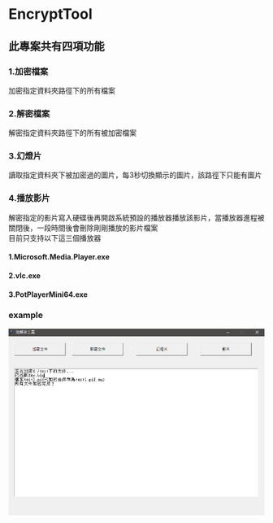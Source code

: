 # EncryptTool
## 此專案共有四項功能
### 1.加密檔案
加密指定資料夾路徑下的所有檔案
### 2.解密檔案
解密指定資料夾路徑下的所有被加密檔案
### 3.幻燈片
讀取指定資料夾下被加密過的圖片，每3秒切換顯示的圖片，該路徑下只能有圖片
### 4.播放影片
解密指定的影片寫入硬碟後再開啟系統預設的播放器播放該影片，當播放器進程被關閉後，一段時間後會刪除剛剛播放的影片檔案  
目前只支持以下這三個播放器  
#### 1.Microsoft.Media.Player.exe
#### 2.vlc.exe
#### 3.PotPlayerMini64.exe

### example
![](example.PNG)
